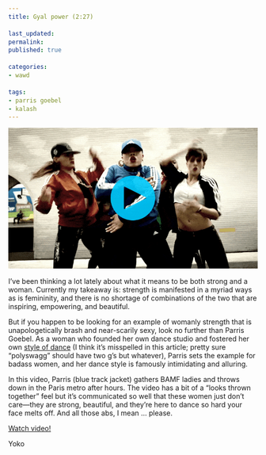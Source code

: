 ```yaml
---
title: Gyal power (2:27)

last_updated: 
permalink: 
published: true

categories:
- wawd

tags:
- parris goebel
- kalash
---
```


[![A GIF of Parris Goebel doing a chest pump, surrounded by dancers](/assets/images/2015-11-04-parris-goebel-independent-gyal-optimized.gif)](https://www.youtube.com/watch?v=faTOUeZP2rM)

I’ve been thinking a lot lately about what it means to be both strong and a woman. Currently my takeaway is: strength is manifested in a myriad ways as is femininity, and there is no shortage of combinations of the two that are inspiring, empowering, and beautiful.

But if you happen to be looking for an example of womanly strength that is unapologetically brash and near-scarily sexy, look no further than Parris Goebel. As a woman who founded her own dance studio and fostered her own [style of dance](http://www.3news.co.nz/entertainment/polyswag-brings-hip-hop-fortune-2011081816) (I think it’s misspelled in this article; pretty sure “polyswagg” should have two g’s but whatever), Parris sets the example for badass women, and her dance style is famously intimidating and alluring.

In this video, Parris (blue track jacket) gathers BAMF ladies and throws down in the Paris metro after hours. The video has a bit of a “looks thrown together” feel but it’s communicated so well that these women just don’t care—they are strong, beautiful, and they’re here to dance so hard your face melts off. And all those abs, I mean … please.

[Watch video!](https://www.youtube.com/watch?v=faTOUeZP2rM)

Yoko